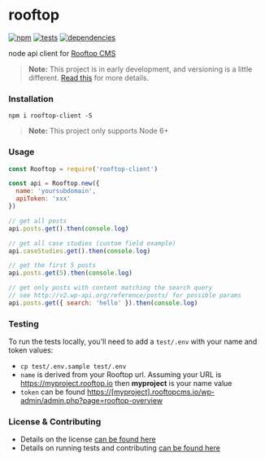 # rooftop

[![npm](http://img.shields.io/npm/v/rooftop-client.svg?style=flat)](https://badge.fury.io/js/rooftop-client) [![tests](http://img.shields.io/travis/carrot/rooftop-node/master.svg?style=flat)](https://travis-ci.org/carrot/rooftop-node) [![dependencies](https://img.shields.io/david/carrot/rooftop-node.svg?style=flat)](https://david-dm.org/carrot/rooftop-node)

node api client for [Rooftop CMS](https://www.rooftopcms.com/)

> **Note:** This project is in early development, and versioning is a little different. [Read this](http://markup.im/#q4_cRZ1Q) for more details.

### Installation

`npm i rooftop-client -S`

> **Note:** This project only supports Node 6+

### Usage

```js
const Rooftop = require('rooftop-client')

const api = Rooftop.new({
  name: 'yoursubdomain',
  apiToken: 'xxx'
})

// get all posts
api.posts.get().then(console.log)

// get all case studies (custom field example)
api.caseStudies.get().then(console.log)

// get the first 5 posts
api.posts.get(5).then(console.log)

// get only posts with content matching the search query
// see http://v2.wp-api.org/reference/posts/ for possible params
api.posts.get({ search: 'hello' }).then(console.log)
```

### Testing
To run the tests locally, you'll need to add a `test/.env` with your name and token values:
- `cp test/.env.sample test/.env`
- `name` is derived from your Rooftop url. Assuming your URL is https://myproject.rooftop.io then **myproject** is your name value
- `token` can be found <https://[myproject].rooftopcms.io/wp-admin/admin.php?page=rooftop-overview>

### License & Contributing

- Details on the license [can be found here](LICENSE.md)
- Details on running tests and contributing [can be found here](contributing.md)
